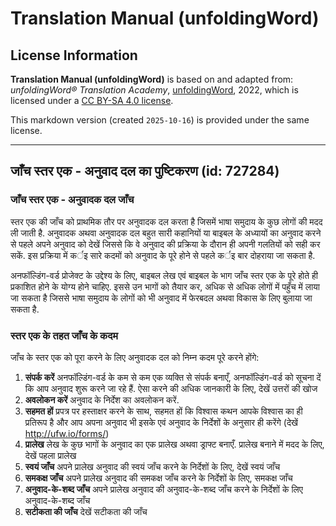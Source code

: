 # Translation Manual (unfoldingWord)

## License Information

**Translation Manual (unfoldingWord)** is based on and adapted from: _unfoldingWord® Translation Academy_, [unfoldingWord](https://unfoldingword.org/utw), 2022, which is licensed under a [CC BY-SA 4.0 license](https://creativecommons.org/licenses/by-sa/4.0/legalcode.en).

This markdown version (created `2025-10-16`) is provided under the same license.



--------------------------------

## जाँच स्तर एक - अनुवाद दल का पुष्टिकरण (id: 727284)

### जाँच स्तर एक \- अनुवादक दल जाँच

स्तर एक की जाँच को प्राथमिक तौर पर अनुवादक दल करता है जिसमें भाषा समुदाय के कुछ लोगों की मदद ली जाती है. अनुवादक अथवा अनुवादक दल बहुत सारी कहानियों या बाइबल के अध्यायों का अनुवाद करने से पहले अपने अनुवाद को देखें जिससे कि वे अनुवाद की प्रक्रिया के दौरान ही अपनी गलतियों को सही कर सकें. इस प्रक्रिया में कर्इ सारे कदमों को अनुवाद के पूरे होने से पहले कर्इ बार दोहराया जा सकता है.

अनफॉल्डिंग\-वर्ड प्रोजेक्ट के उद्देश्य के लिए, बाइबल लेख एवं बाइबल के भाग जाँच स्तर एक के पूरे होते ही प्रकाशित होने के योग्य होने चाहिए. इससे उन भागों को तैयार कर, अधिक से अधिक लोगों में पहुँच में लाया जा सकता है जिससे भाषा समुदाय के लोगों को भी अनुवाद में फेरबदल अथवा विकास के लिए बुलाया जा सकता है.

### स्तर एक के तहत जाँच के कदम

जाँच के स्तर एक को पूरा करने के लिए अनुवादक दल को निम्न कदम पूरे करने होंगे:

1. **संपर्क करें** अनफॉल्डिंग\-वर्ड के कम से कम एक व्यक्ति से संपर्क बनाएँ, अनफॉल्डिंग\-वर्ड को सूचना दें कि आप अनुवाद शुरू करने जा रहे हैं. ऐसा करने की अधिक जानकारी के लिए, देखें उत्तरों की खोज
2. **अवलोकन करें** अनुवाद के निर्देश का अवलोकन करें.
3. **सहमत हों** प्रपत्र पर हस्ताक्षर करने के साथ, सहमत हों कि विश्वास कथन आपके विश्वास का ही प्रतिरूप है और आप अपना अनुवाद भी इसके एवं अनुवाद के निर्देशों के अनुसार ही करेंगे (देखें http://ufw.io/forms/)
4. **प्रालेख** लेख के कुछ भागों के अनुवाद का एक प्रालेख अथवा ड्राफ्ट बनाएँ. प्रालेख बनाने में मदद के लिए, देखें पहला प्रालेख
5. **स्वयं जाँच** अपने प्रालेख अनुवाद की स्वयं जाँच करने के निर्देशों के लिए, देखें स्वयं जाँच
6. **समकक्ष जाँच** अपने प्रालेख अनुवाद की समकक्ष जाँच करने के निर्देशों के लिए, समकक्ष जाँच
7. **अनुवाद\-के\-शब्द जाँच** अपने प्रालेख अनुवाद की अनुवाद\-के\-शब्द जाँच करने के निर्देशों के लिए अनुवाद\-के\-शब्द जाँच
8. **सटीकता की जाँच** देखें सटीकता की जाँच



